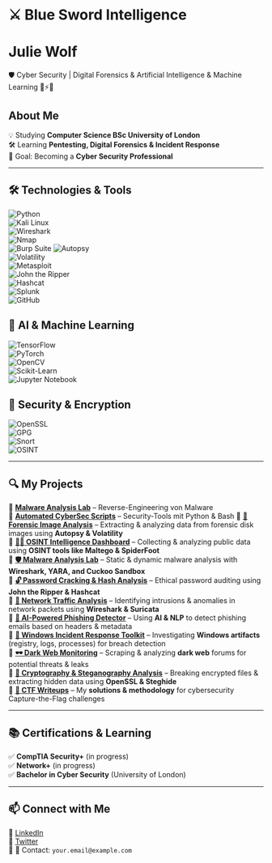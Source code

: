 # ⚔️ Blue Sword Intelligence

# Julie Wolf
🛡️ Cyber Security | Digital Forensics & Artificial Intelligence & Machine Learning  🤖⚡🧠 

##  About Me  
💡 Studying **Computer Science BSc University of London**  
🛠️ Learning **Pentesting, Digital Forensics & Incident Response**  
🎯 Goal: Becoming a **Cyber Security Professional**  

---

## 🛠️ Technologies & Tools  
![Python](https://img.shields.io/badge/-Python-000?&logo=python)  
![Kali Linux](https://img.shields.io/badge/-Kali%20Linux-000?&logo=kalilinux)  
![Wireshark](https://img.shields.io/badge/-Wireshark-000?&logo=wireshark)  
![Nmap](https://img.shields.io/badge/-Nmap-000?&logo=nmap)  
![Burp Suite](https://img.shields.io/badge/-Burp%20Suite-000?&logo=burpsuite) 
![Autopsy](https://img.shields.io/badge/-Autopsy-000?&logo=autopsy)  
![Volatility](https://img.shields.io/badge/-Volatility-000?&logo=volatility)  
![Metasploit](https://img.shields.io/badge/-Metasploit-000?&logo=metasploit)  
![John the Ripper](https://img.shields.io/badge/-John%20the%20Ripper-000?&logo=johntheripper)  
![Hashcat](https://img.shields.io/badge/-Hashcat-000?&logo=hashcat)  
![Splunk](https://img.shields.io/badge/-Splunk-000?&logo=splunk)  
![GitHub](https://img.shields.io/badge/-GitHub-000?&logo=github)  


## 🤖 AI & Machine Learning
![TensorFlow](https://img.shields.io/badge/-TensorFlow-000?&logo=tensorflow)  
![PyTorch](https://img.shields.io/badge/-PyTorch-000?&logo=pytorch)  
![OpenCV](https://img.shields.io/badge/-OpenCV-000?&logo=opencv)  
![Scikit-Learn](https://img.shields.io/badge/-Scikit--Learn-000?&logo=scikitlearn)  
![Jupyter Notebook](https://img.shields.io/badge/-Jupyter%20Notebook-000?&logo=jupyter)  


## 🔐 Security & Encryption
![OpenSSL](https://img.shields.io/badge/-OpenSSL-000?&logo=openssl)  
![GPG](https://img.shields.io/badge/-GPG-000?&logo=gnupg)  
![Snort](https://img.shields.io/badge/-Snort-000?&logo=snort)  
![OSINT](https://img.shields.io/badge/-OSINT-000?&logo=osint)  





---

## 🔍 My Projects  
🔹 **[Malware Analysis Lab](https://github.com/YOUR-USERNAME/malware-lab)** – Reverse-Engineering von Malware  
🔹 **[Automated CyberSec Scripts](https://github.com/YOUR-USERNAME/cybersec-scripts)** – Security-Tools mit Python & Bash
🔹 **[📂 Forensic Image Analysis](https://github.com/YOUR-USERNAME/forensic-image-analysis)** – Extracting & analyzing data from forensic disk images using **Autopsy & Volatility**  
🔹 **[🕵️‍♂️ OSINT Intelligence Dashboard](https://github.com/YOUR-USERNAME/osint-dashboard)** – Collecting & analyzing public data using **OSINT tools like Maltego & SpiderFoot**  
🔹 **[🛡️ Malware Analysis Lab](https://github.com/YOUR-USERNAME/malware-lab)** – Static & dynamic malware analysis with **Wireshark, YARA, and Cuckoo Sandbox**  
🔹 **[🔓 Password Cracking & Hash Analysis](https://github.com/YOUR-USERNAME/password-cracking-lab)** – Ethical password auditing using **John the Ripper & Hashcat**  
🔹 **[📡 Network Traffic Analysis](https://github.com/YOUR-USERNAME/network-traffic-analysis)** – Identifying intrusions & anomalies in network packets using **Wireshark & Suricata**  
🔹 **[🔮 AI-Powered Phishing Detector](https://github.com/YOUR-USERNAME/phishing-detector)** – Using **AI & NLP** to detect phishing emails based on headers & metadata  
🔹 **[👣 Windows Incident Response Toolkit](https://github.com/YOUR-USERNAME/windows-ir-toolkit)** – Investigating **Windows artifacts** (registry, logs, processes) for breach detection  
🔹 **[🕶️ Dark Web Monitoring](https://github.com/YOUR-USERNAME/dark-web-monitoring)** – Scraping & analyzing **dark web** forums for potential threats & leaks  
🔹 **[🔑 Cryptography & Steganography Analysis](https://github.com/YOUR-USERNAME/crypto-stegano-lab)** – Breaking encrypted files & extracting hidden data using **OpenSSL & Steghide**  
🔹 **[📜 CTF Writeups](https://github.com/YOUR-USERNAME/ctf-writeups)** – My **solutions & methodology** for cybersecurity Capture-the-Flag challenges  





---

## 📚 Certifications & Learning  
✅ **CompTIA Security+** (in progress)  
✅ **Network+** (in progress)  
✅ **Bachelor in Cyber Security** (University of London)  

---

## 📫 Connect with Me  
📌 [LinkedIn](https://www.linkedin.com/in/YOURNAME)  
📌 [Twitter](https://twitter.com/YOURHANDLE)  
📌 📧 Contact: `your.email@example.com`
